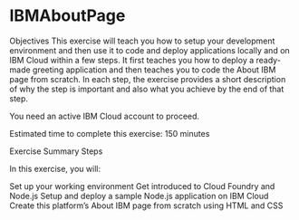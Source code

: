# IBMAboutPage
Objectives
This exercise will teach you how to setup your development environment and then use it to code and deploy applications locally and on IBM Cloud within a few steps. It first teaches you how to deploy a ready-made greeting application and then teaches you to code the About IBM page from scratch. In each step, the exercise provides a short description of why the step is important and also what you achieve by the end of that step.

You need an active IBM Cloud account to proceed.

Estimated time to complete this exercise: 150 minutes

Exercise Summary Steps

In this exercise, you will:

Set up your working environment
Get introduced to Cloud Foundry and Node.js
Setup and deploy a sample Node.js application on IBM Cloud
Create this platform’s About IBM page from scratch using HTML and CSS
